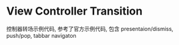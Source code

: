 # View Controller Transition

控制器转场示例代码, 参考了官方示例代码, 包含 presentaion/dismiss, push/pop, tabbar navigaton
